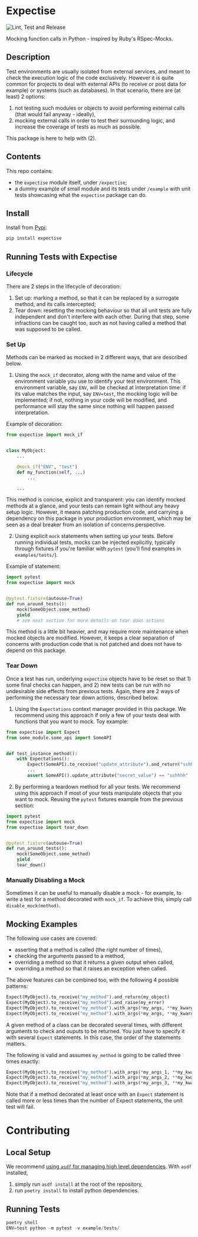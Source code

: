 # Expectise
![Lint, Test and Release](https://github.com/tcassou/expectise/workflows/Lint,%20Test%20and%20Release/badge.svg?branch=master)

Mocking function calls in Python - inspired by Ruby's RSpec-Mocks.

## Description
Test environments are usually isolated from external services, and meant to check the execution logic of the code exclusively. However it is quite common for projects to deal with external APIs (to receive or post data for example) or systems (such as databases).
In that scenario, there are (at least) 2 options:
1. not testing such modules or objects to avoid performing external calls (that would fail anyway - ideally),
2. mocking external calls in order to test their surrounding logic, and increase the coverage of tests as much as possible.

This package is here to help with (2).

## Contents
This repo contains:
* the `expectise` module itself, under `/expectise`;
* a dummy example of small module and its tests under `/example` with unit tests showcasing what the `expectise` package can do.

## Install
Install from [Pypi](https://pypi.org/project/expectise/):
```bash
pip install expectise
```

## Running Tests with Expectise

### Lifecycle
There are 2 steps in the lifecycle of decoration:
1. Set up: marking a method, so that it can be replaced by a surrogate method, and its calls intercepted;
2. Tear down: resetting the mocking behaviour so that all unit tests are fully independent and don't interfere with each other. During that step, some infractions can be caught too, such as not having called a method that was supposed to be called.

### Set Up
Methods can be marked as mocked in 2 different ways, that are described below.

1. Using the `mock_if` decorator, along with the name and value of the environment variable you use to identify your test environment.
This environment variable, say `ENV`, will be checked at interpretation time: if its value matches the input, say `ENV=test`, the mocking logic will be implemented; if not, nothing in your code will be modified, and performance will stay the same since nothing will happen passed interpretation.

Example of decoration:
```python
from expectise import mock_if


class MyObject:
    ...

    @mock_if("ENV", "test")
    def my_function(self, ...)
        ...

    ...
```

This method is concise, explicit and transparent: you can identify mocked methods at a glance, and your tests can remain light without any heavy setup logic. However, it means patching production code, and carrying a dependency on this package in your production environment, which may be seen as a deal breaker from an isolation of concerns perspective.

2. Using explicit `mock` statements when setting up your tests.
Before running individual tests, mocks can be injected explicitly, typically through fixtures if you're familiar with `pytest` (you'll find examples in `examples/tests/`).

Example of statement:
```python
import pytest
from expectise import mock


@pytest.fixture(autouse=True)
def run_around_tests():
    mock(SomeObject.some_method)
    yield
    # see next section for more details on tear down actions
```

This method is a little bit heavier, and may require more maintenance when mocked objects are modified. However, it keeps a clear separation of concerns with production code that is not patched and does not have to depend on this package.

### Tear Down
Once a test has run, underlying `expectise` objects have to be reset so that 1) some final checks can happen, and 2) new tests can be run with no undesirable side effects from previous tests. Again, there are 2 ways of performing the necessary tear down actions, described below.

1. Using the `Expectations` context manager provided in this package. We recommend using this approach if only a few of your tests deal with functions that you want to mock. Toy example:

```python
from expectise import Expect
from some_module.some_api import SomeAPI


def test_instance_method():
    with Expectations():
        Expect(SomeAPI).to_receive("update_attribute").and_return("sshhhh")
        ...
        assert SomeAPI().update_attribute("secret_value") == "sshhhh"
```

2. By performing a teardown method for all your tests. We recommend using this approach if most of your tests manipulate objects that you want to mock. Reusing the `pytest` fixtures example from the previous section:

```python
import pytest
from expectise import mock
from expectise import tear_down


@pytest.fixture(autouse=True)
def run_around_tests():
    mock(SomeObject.some_method)
    yield
    tear_down()
```

### Manually Disabling a Mock

Sometimes it can be useful to manually disable a mock - for example, to write a test for a method decorated with `mock_if`.
To achieve this, simply call `disable_mock(method)`.

## Mocking Examples
The following use cases are covered:
* asserting that a method is called (the right number of times),
* checking the arguments passed to a method,
* overriding a method so that it returns a given output when called,
* overriding a method so that it raises an exception when called.

The above features can be combined too, with the following 4 possible patterns:
```python
Expect(MyObject).to_receive("my_method").and_return(my_object)
Expect(MyObject).to_receive("my_method").and_raise(my_error)
Expect(MyObject).to_receive("my_method").with_args(*my_args, **my_kwargs).and_return(my_object)
Expect(MyObject).to_receive("my_method").with_args(*my_args, **my_kwargs).and_raise(my_error)
```

A given method of a class can be decorated several times, with different arguments to check and ouputs to be returned.
You just have to specify it with several `Expect` statements. In this case, the order of the statements matters.

The following is valid and assumes `my_method` is going to be called three times exactly:
```python
Expect(MyObject).to_receive("my_method").with_args(*my_args_1, **my_kwargs_1).and_return(my_object_1)
Expect(MyObject).to_receive("my_method").with_args(*my_args_2, **my_kwargs_2).and_raise(my_error)
Expect(MyObject).to_receive("my_method").with_args(*my_args_3, **my_kwargs_3).and_return(my_object_2)
```

Note that if a method decorated at least once with an `Expect` statement is called more or less times than the number
of Expect statements, the unit test will fail.

# Contributing
## Local Setup
We recommend [using `asdf` for managing high level dependencies](https://asdf-vm.com/).
With `asdf` installed,
1. simply run `asdf install` at the root of the repository,
2. run `poetry install` to install python dependencies.

## Running Tests
```python
poetry shell
ENV=test python -m pytest -v example/tests/
```
